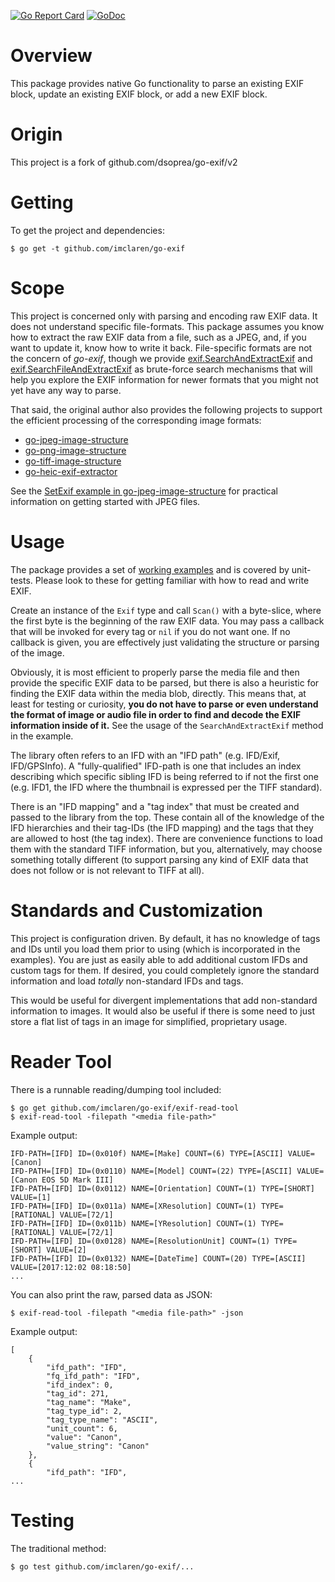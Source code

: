 [![Go Report Card](https://goreportcard.com/badge/github.com/dsoprea/go-exif)](https://goreportcard.com/report/github.com/imclaren/go-exif)
[![GoDoc](https://godoc.org/github.com/imclaren/go-exif?status.svg)](https://godoc.org/github.com/imclaren/go-exif)

# Overview

This package provides native Go functionality to parse an existing EXIF block, update an existing EXIF block, or add a new EXIF block.

# Origin

This project is a fork of github.com/dsoprea/go-exif/v2

# Getting

To get the project and dependencies:

```
$ go get -t github.com/imclaren/go-exif
```


# Scope

This project is concerned only with parsing and encoding raw EXIF data. It does not understand specific file-formats. This package assumes you know how to extract the raw EXIF data from a file, such as a JPEG, and, if you want to update it, know how to write it back. File-specific formats are not the concern of *go-exif*, though we provide [exif.SearchAndExtractExif](https://godoc.org/github.com/dsoprea/go-exif/v2#SearchAndExtractExif) and [exif.SearchFileAndExtractExif](https://godoc.org/github.com/dsoprea/go-exif/v2#SearchFileAndExtractExif) as brute-force search mechanisms that will help you explore the EXIF information for newer formats that you might not yet have any way to parse.

That said, the original author also provides the following projects to support the efficient processing of the corresponding image formats:

- [go-jpeg-image-structure](https://github.com/dsoprea/go-jpeg-image-structure)
- [go-png-image-structure](https://github.com/dsoprea/go-png-image-structure)
- [go-tiff-image-structure](https://github.com/dsoprea/go-tiff-image-structure)
- [go-heic-exif-extractor](https://github.com/dsoprea/go-heic-exif-extractor)

See the [SetExif example in go-jpeg-image-structure](https://godoc.org/github.com/dsoprea/go-jpeg-image-structure#example-SegmentList-SetExif) for practical information on getting started with JPEG files.


# Usage

The package provides a set of [working examples](https://godoc.org/github.com/imclaren/go-exif#pkg-examples) and is covered by unit-tests. Please look to these for getting familiar with how to read and write EXIF.

Create an instance of the `Exif` type and call `Scan()` with a byte-slice, where the first byte is the beginning of the raw EXIF data. You may pass a callback that will be invoked for every tag or `nil` if you do not want one. If no callback is given, you are effectively just validating the structure or parsing of the image.

Obviously, it is most efficient to properly parse the media file and then provide the specific EXIF data to be parsed, but there is also a heuristic for finding the EXIF data within the media blob, directly. This means that, at least for testing or curiosity, **you do not have to parse or even understand the format of image or audio file in order to find and decode the EXIF information inside of it.** See the usage of the `SearchAndExtractExif` method in the example.

The library often refers to an IFD with an "IFD path" (e.g. IFD/Exif, IFD/GPSInfo). A "fully-qualified" IFD-path is one that includes an index describing which specific sibling IFD is being referred to if not the first one (e.g. IFD1, the IFD where the thumbnail is expressed per the TIFF standard).

There is an "IFD mapping" and a "tag index" that must be created and passed to the library from the top. These contain all of the knowledge of the IFD hierarchies and their tag-IDs (the IFD mapping) and the tags that they are allowed to host (the tag index). There are convenience functions to load them with the standard TIFF information, but you, alternatively, may choose something totally different (to support parsing any kind of EXIF data that does not follow or is not relevant to TIFF at all).


# Standards and Customization

This project is configuration driven. By default, it has no knowledge of tags and IDs until you load them prior to using (which is incorporated in the examples). You are just as easily able to add additional custom IFDs and custom tags for them. If desired, you could completely ignore the standard information and load *totally* non-standard IFDs and tags.

This would be useful for divergent implementations that add non-standard information to images. It would also be useful if there is some need to just store a flat list of tags in an image for simplified, proprietary usage.


# Reader Tool

There is a runnable reading/dumping tool included:

```
$ go get github.com/imclaren/go-exif/exif-read-tool
$ exif-read-tool -filepath "<media file-path>"
```

Example output:

```
IFD-PATH=[IFD] ID=(0x010f) NAME=[Make] COUNT=(6) TYPE=[ASCII] VALUE=[Canon]
IFD-PATH=[IFD] ID=(0x0110) NAME=[Model] COUNT=(22) TYPE=[ASCII] VALUE=[Canon EOS 5D Mark III]
IFD-PATH=[IFD] ID=(0x0112) NAME=[Orientation] COUNT=(1) TYPE=[SHORT] VALUE=[1]
IFD-PATH=[IFD] ID=(0x011a) NAME=[XResolution] COUNT=(1) TYPE=[RATIONAL] VALUE=[72/1]
IFD-PATH=[IFD] ID=(0x011b) NAME=[YResolution] COUNT=(1) TYPE=[RATIONAL] VALUE=[72/1]
IFD-PATH=[IFD] ID=(0x0128) NAME=[ResolutionUnit] COUNT=(1) TYPE=[SHORT] VALUE=[2]
IFD-PATH=[IFD] ID=(0x0132) NAME=[DateTime] COUNT=(20) TYPE=[ASCII] VALUE=[2017:12:02 08:18:50]
...
```

You can also print the raw, parsed data as JSON:

```
$ exif-read-tool -filepath "<media file-path>" -json
```

Example output:

```
[
    {
        "ifd_path": "IFD",
        "fq_ifd_path": "IFD",
        "ifd_index": 0,
        "tag_id": 271,
        "tag_name": "Make",
        "tag_type_id": 2,
        "tag_type_name": "ASCII",
        "unit_count": 6,
        "value": "Canon",
        "value_string": "Canon"
    },
    {
        "ifd_path": "IFD",
...
```


# Testing

The traditional method:

```
$ go test github.com/imclaren/go-exif/...
```
